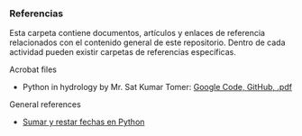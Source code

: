 ### Referencias

Esta carpeta contiene documentos, artículos y enlaces de referencia relacionados con el contenido general de este repositorio. Dentro de cada actividad pueden existir carpetas de referencias específicas.

Acrobat files

* Python in hydrology by Mr. Sat Kumar Tomer: [Google Code, ](https://code.google.com/archive/p/python-in-hydrology/downloads)[GitHub, ](https://github.com/livingworld/Python-in-Hydrology)[.pdf](https://github.com/rcfdtools/R.LTWB/blob/main/.refs/book_0.1.0.pdf)

General references

* [Sumar y restar fechas en Python](![img_1.png](img_1.png))
